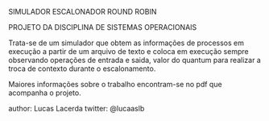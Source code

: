 SIMULADOR ESCALONADOR ROUND ROBIN 

PROJETO DA DISCIPLINA DE SISTEMAS OPERACIONAIS 

Trata-se de um simulador que obtem as informações de processos em execução a partir de um arquivo de texto e coloca em execução sempre observando operações de entrada e saida, valor do quantum para realizar a troca de contexto durante o escalonamento. 

Maiores informações sobre o trabalho encontram-se no pdf que acompanha o projeto. 

author: Lucas Lacerda
twitter: @lucaaslb 